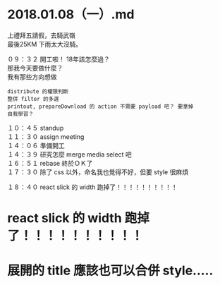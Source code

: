 # 2018.01.08（一）.md
上禮拜五請假，去騎武嶺  
最後25KM 下雨太大沒騎。  

０９：３２ 開工啦！ 18年該怎麼過？  
那我今天要做什麼？  
我有那些方向想做  

```
distribute 的權限判斷
整併 filter 的多選
printout, prepareDownload 的 action 不需要 payload 吧？ 要拿掉
自我學習？
```

１０：４５ standup  
１１：３０ assign meeting   
１４：０６ 準備開工  
１４：３９ 研究怎麼 merge media select 吧  
１６：５１ rebase 終於ＯＫ了  
１７：３０ 除了 css 以外，命名我也覺得不好，但要 style 很麻煩  

１８：４０ react slick 的 width 跑掉了！！！！！！！！！！
# react slick 的 width 跑掉了！！！！！！！！！！
# 展開的 title 應該也可以合併 style.....
